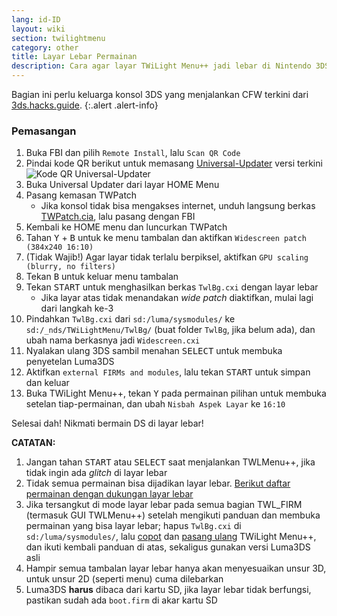 ```yaml
---
lang: id-ID
layout: wiki
section: twilightmenu
category: other
title: Layar Lebar Permainan
description: Cara agar layar TWiLight Menu++ jadi lebar di Nintendo 3DS
---
```


Bagian ini perlu keluarga konsol 3DS yang menjalankan CFW terkini dari [3ds.hacks.guide](https://3ds.hacks.guide).
{:.alert .alert-info}

### Pemasangan
1. Buka FBI dan pilih `Remote Install`, lalu `Scan QR Code`
1. Pindai kode QR berikut untuk memasang [Universal-Updater](https://github.com/Universal-Team/Universal-Updater) versi terkini<br> ![Kode QR Universal-Updater](https://db.universal-team.net/assets/images/qr/universal-updater-cia.png)
1. Buka Universal Updater dari layar HOME Menu
1. Pasang kemasan TWPatch
   - Jika konsol tidak bisa mengakses internet, unduh langsung berkas [TWPatch.cia](https://gbatemp.net/download/twpatch.37400/version/38832/download?file=302085), lalu pasang dengan FBI
1. Kembali ke HOME menu dan luncurkan TWPatch
1. Tahan <kbd class="face">Y</kbd> + <kbd class="face">B</kbd> untuk ke menu tambalan dan aktifkan `Widescreen patch (384x240 16:10)`
1. (Tidak Wajib!) Agar layar tidak terlalu berpiksel, aktifkan `GPU scaling (blurry, no filters)`
1. Tekan <kbd class="face">B</kbd> untuk keluar menu tambalan
1. Tekan <kbd>START</kbd> untuk menghasilkan berkas `TwlBg.cxi` dengan layar lebar
   - Jika layar atas tidak menandakan *wide patch* diaktifkan, mulai lagi dari langkah ke-3
1. Pindahkan `TwlBg.cxi` dari `sd:/luma/sysmodules/` ke `sd:/_nds/TWiLightMenu/TwlBg/` (buat folder `TwlBg`, jika belum ada), dan ubah nama berkasnya jadi `Widescreen.cxi`
1. Nyalakan ulang 3DS sambil menahan <kbd>SELECT</kbd> untuk membuka penyetelan Luma3DS
1. Aktifkan `external FIRMs and modules`, lalu tekan <kbd>START</kbd> untuk simpan dan keluar
1. Buka TWiLight Menu++, tekan <kbd class="face">Y</kbd> pada permainan pilihan untuk membuka setelan tiap-permainan, dan ubah `Nisbah Aspek Layar` ke `16:10`

Selesai dah! Nikmati bermain DS di layar lebar!

**CATATAN:**
1. Jangan tahan <kbd>START</kbd> atau <kbd>SELECT</kbd> saat menjalankan TWLMenu++, jika tidak ingin ada *glitch* di layar lebar
1. Tidak semua permainan bisa dijadikan layar lebar. [Berikut daftar permainan dengan dukungan layar lebar](https://github.com/DS-Homebrew/TWiLightMenu/blob/master/7zfile/3DS%20-%20CFW%20users/Games%20supported%20with%20widescreen.txt)
1. Jika tersangkut di mode layar lebar pada semua bagian TWL_FIRM (termasuk GUI TWLMenu++) setelah mengikuti panduan dan membuka permainan yang bisa layar lebar; hapus `TwlBg.cxi` di `sd:/luma/sysmodules/`, lalu [copot](https://wiki.ds-homebrew.com/twilightmenu/uninstalling-3ds) dan [pasang ulang](https://wiki.ds-homebrew.com/twilightmenu/installing-3ds) TWiLight Menu++, dan ikuti kembali panduan di atas, sekaligus gunakan versi Luma3DS asli
1. Hampir semua tambalan layar lebar hanya akan menyesuaikan unsur 3D, untuk unsur 2D (seperti menu) cuma dilebarkan
1. Luma3DS **harus** dibaca dari kartu SD, jika layar lebar tidak berfungsi, pastikan sudah ada `boot.firm` di akar kartu SD
